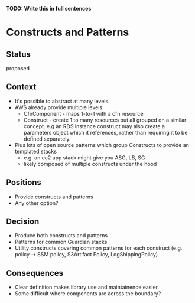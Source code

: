 **TODO: Write this in full sentences**

# Constructs and Patterns

## Status

<!--- What is the status, such as proposed, accepted, rejected, deprecated, superseded, etc.? -->

proposed

## Context

<!--- What is the issue that we're seeing that is motivating this decision or change? -->

- It's possible to abstract at many levels.
- AWS already provide multiple levels:
  - CfnComponent - maps 1-to-1 with a cfn resource
  - Construct - create 1 to many resources but all grouped on a similar concept. e.g an RDS instance construct may also create a parameters object which it references, rather than requiring it to be defined separately.
- Plus lots of open source patterns which group Constructs to provide an templated stacks
  - e.g. an ec2 app stack might give you ASG, LB, SG
  - likely composed of multiple constructs under the hood

## Positions

<!--- What are the differing positions or proposals on this issue? -->

- Provide constructs and patterns
- Any other option?

## Decision

<!-- What is the change that we're proposing and/or doing? -->

- Produce both constructs and patterns
- Patterns for common Guardian stacks
- Utility constructs covering common patterns for each construct (e.g. policy -> SSM policy, S3Artifact Policy, LogShippingPolicy)

## Consequences

<!-- What becomes easier or more difficult to do because of this change? -->

- Clear definition makes library use and maintainence easier.
- Some difficult where components are across the boundary?
